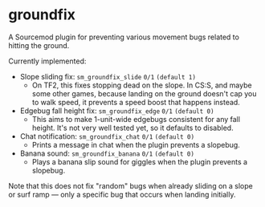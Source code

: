 # groundfix

A Sourcemod plugin for preventing various movement bugs related to hitting the ground.

Currently implemented:
* Slope sliding fix: `sm_groundfix_slide` `0/1` `(default 1)`
  * On TF2, this fixes stopping dead on the slope. In CS:S, and maybe some other games, because landing on the ground doesn't cap you to walk speed, it prevents a speed boost that happens instead.
* Edgebug fall height fix: `sm_groundfix_edge` `0/1` `(default 0)`
  * This aims to make 1-unit-wide edgebugs consistent for any fall height. It's not very well tested yet, so it defaults to disabled.
* Chat notification: `sm_groundfix_chat` `0/1` `(default 0)`
  * Prints a message in chat when the plugin prevents a slopebug.
* Banana sound: `sm_groundfix_banana` `0/1` `(default 0)`
  * Plays a banana slip sound for giggles when the plugin prevents a slopebug.

Note that this does not fix "random" bugs when already sliding on a slope or surf ramp — only a specific bug that occurs when landing initially.
